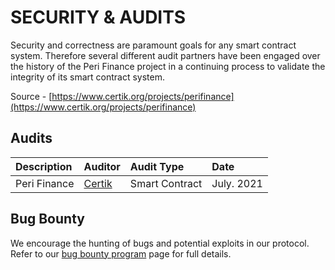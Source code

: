 # SECURITY & AUDITS

Security and correctness are paramount goals for any smart contract system. Therefore several different audit partners have been engaged over the history of the Peri Finance project in a continuing process to validate the integrity of its smart contract system.

Source - [https://www.certik.org/projects/perifinance](https://www.certik.org/projects/perifinance)

## Audits

| Description | Auditor | Audit Type | Date |
| :--- | :--- | :--- | :--- |
| Peri Finance | [Certik](https://www.certik.org/projects/perifinance) | Smart Contract | July. 2021 |

## Bug Bounty

We encourage the hunting of bugs and potential exploits in our protocol. Refer to our [bug bounty program](https://immunefi.com/bounty/perifinance/) page for full details.

